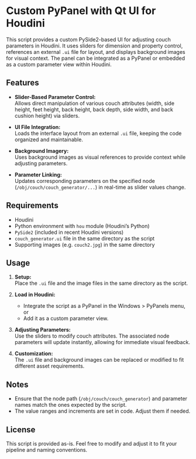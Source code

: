 # Custom PyPanel with Qt UI for Houdini

This script provides a custom PySide2-based UI for adjusting couch parameters in Houdini. It uses sliders for dimension and property control, references an external `.ui` file for layout, and displays background images for visual context. The panel can be integrated as a PyPanel or embedded as a custom parameter view within Houdini.

## Features

- **Slider-Based Parameter Control:**  
  Allows direct manipulation of various couch attributes (width, side height, feet height, back height, back depth, side width, and back cushion height) via sliders.
  
- **UI File Integration:**  
  Loads the interface layout from an external `.ui` file, keeping the code organized and maintainable.
  
- **Background Imagery:**  
  Uses background images as visual references to provide context while adjusting parameters.

- **Parameter Linking:**  
  Updates corresponding parameters on the specified node (`/obj/couch/couch_generator/...`) in real-time as slider values change.

## Requirements

- Houdini
- Python environment with `hou` module (Houdini’s Python)
- `PySide2` (included in recent Houdini versions)
- `couch_generator.ui` file in the same directory as the script
- Supporting images (e.g. `couch2.jpg`) in the same directory

## Usage

1. **Setup:**  
   Place the `.ui` file and the image files in the same directory as the script.
   
2. **Load in Houdini:**  
   - Integrate the script as a PyPanel in the Windows > PyPanels menu, or  
   - Add it as a custom parameter view.

3. **Adjusting Parameters:**  
   Use the sliders to modify couch attributes. The associated node parameters will update instantly, allowing for immediate visual feedback.

4. **Customization:**  
   The `.ui` file and background images can be replaced or modified to fit different asset requirements.

## Notes

- Ensure that the node path (`/obj/couch/couch_generator`) and parameter names match the ones expected by the script.
- The value ranges and increments are set in code. Adjust them if needed.

## License

This script is provided as-is. Feel free to modify and adjust it to fit your pipeline and naming conventions.

